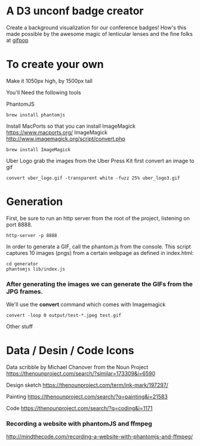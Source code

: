 # A D3 unconf badge creator 

Create a background visualization for our conference badges! How's this made possible by the awesome magic of lenticular lenses and the fine folks at [gifpop](http://gifpop.io/)


# To create your own

Make it 1050px high, by 1500px tall


You'll Need the following tools

PhantomJS

````
brew install phantomjs
````

Install MacPorts so that you can install ImageMagick     https://www.macports.org/
ImageMagick    http://www.imagemagick.org/script/convert.php
````
brew install ImageMagick
````

Uber Logo
grab the images from the Uber Press Kit
first convert an image to gif
````
convert uber_logo.gif -transparent white -fuzz 25% uber_logo3.gif
````

# Generation

First, be sure to run an http server from the root of the project, listening
on port 8888.

    http-server -p 8888

In order to generate a GIF, call the phantom.js from the console. This script captures 10 images (pngs) from a certain webpage as defined in index.html:

    cd generator
    phantomjs lib/index.js

### After generating the images we can generate the GIFs from the JPG frames.

We'll use the **convert** command which comes with Imagemagick
````
convert -loop 0 output/test-*.jpeg test.gif
````

Other stuff

# Data / Desin / Code   Icons 

Data
scribble by Michael Chanover from the Noun Project
https://thenounproject.com/search/?similar=173309&i=6590

Design
sketch
https://thenounproject.com/term/ink-mark/197297/

Painting
https://thenounproject.com/search/?q=painting&i=21583

Code
https://thenounproject.com/search/?q=coding&i=1171

### Recording a website with phantomJS and ffmpeg

http://mindthecode.com/recording-a-website-with-phantomjs-and-ffmpeg/
